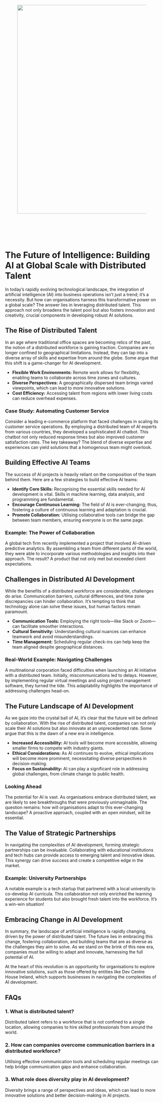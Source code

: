 
<div class="wp-block-columns alignwide is-layout-flex wp-container-core-columns-is-layout-8ba3830c wp-block-columns-is-layout-flex" style="margin-top:0;margin-bottom:0;padding-right:0;padding-left:0">
<div class="wp-block-column is-layout-flow wp-block-column-is-layout-flow" style="flex-basis:70%">
<div class="wp-block-group has-global-padding is-layout-constrained wp-block-group-is-layout-constrained"><figure class="alignwide wp-block-post-featured-image" style="padding-bottom:2vh;"><img alt="" class="attachment-post-thumbnail size-post-thumbnail wp-post-image" decoding="async" fetchpriority="high" height="686" sizes="(max-width: 1200px) 100vw, 1200px" src="https://www.devcentrehouse.eu/blogs/wp-content/uploads/2025/08/featured-1754390559634.jpg" srcset="https://www.devcentrehouse.eu/blogs/wp-content/uploads/2025/08/featured-1754390559634.jpg 1200w, https://www.devcentrehouse.eu/blogs/wp-content/uploads/2025/08/featured-1754390559634-300x172.jpg 300w, https://www.devcentrehouse.eu/blogs/wp-content/uploads/2025/08/featured-1754390559634-1024x585.jpg 1024w, https://www.devcentrehouse.eu/blogs/wp-content/uploads/2025/08/featured-1754390559634-768x439.jpg 768w" style="border-radius:0px;object-fit:cover;" width="1200"/></figure>
<h1 class="alignwide wp-block-post-title has-x-large-font-size">The Future of Intelligence: Building AI at Global Scale with Distributed Talent</h1>
<div aria-hidden="true" class="wp-block-spacer" style="height:var(--wp--preset--spacing--10)"></div>
</div>
<div class="wp-block-group has-global-padding is-layout-constrained wp-block-group-is-layout-constrained"><div class="entry-content alignwide wp-block-post-content has-global-padding is-layout-constrained wp-container-core-post-content-is-layout-a5dd074b wp-block-post-content-is-layout-constrained"><p>In today’s rapidly evolving technological landscape, the integration of artificial intelligence (AI) into business operations isn’t just a trend; it’s a necessity. But how can organisations harness this transformative power on a global scale? The answer lies in leveraging distributed talent. This approach not only broadens the talent pool but also fosters innovation and creativity, crucial components in developing robust AI solutions.</p>
<h2>The Rise of Distributed Talent</h2>
<p>In an age where traditional office spaces are becoming relics of the past, the notion of a distributed workforce is gaining traction. Companies are no longer confined to geographical limitations. Instead, they can tap into a diverse array of skills and expertise from around the globe. Some argue that this shift is a game-changer for AI development.</p>
<ul>
<li><strong>Flexible Work Environments:</strong> Remote work allows for flexibility, enabling teams to collaborate across time zones and cultures.</li>
<li><strong>Diverse Perspectives:</strong> A geographically dispersed team brings varied viewpoints, which can lead to more innovative solutions.</li>
<li><strong>Cost Efficiency:</strong> Accessing talent from regions with lower living costs can reduce overhead expenses.</li>
</ul>
<h3>Case Study: Automating Customer Service</h3>
<p>Consider a leading e-commerce platform that faced challenges in scaling its customer service operations. By employing a distributed team of AI experts from various countries, they developed a sophisticated AI chatbot. This chatbot not only reduced response times but also improved customer satisfaction rates. The key takeaway? The blend of diverse expertise and experiences can yield solutions that a homogenous team might overlook.</p>
<h2>Building Effective AI Teams</h2>
<p>The success of AI projects is heavily reliant on the composition of the team behind them. Here are a few strategies to build effective AI teams:</p>
<ul>
<li><strong>Identify Core Skills:</strong> Recognising the essential skills needed for AI development is vital. Skills in machine learning, data analysis, and programming are fundamental.</li>
<li><strong>Encourage Continuous Learning:</strong> The field of AI is ever-changing; thus, fostering a culture of continuous learning and adaptation is crucial.</li>
<li><strong>Promote Collaboration:</strong> Utilising collaborative tools can bridge the gap between team members, ensuring everyone is on the same page.</li>
</ul>
<h3>Example: The Power of Collaboration</h3>
<p>A global tech firm recently implemented a project that involved AI-driven predictive analytics. By assembling a team from different parts of the world, they were able to incorporate various methodologies and insights into their approach. The result? A product that not only met but exceeded client expectations.</p>
<h2>Challenges in Distributed AI Development</h2>
<p>While the benefits of a distributed workforce are considerable, challenges do arise. Communication barriers, cultural differences, and time zone discrepancies can hinder collaboration. It’s tempting to think that technology alone can solve these issues, but human factors remain paramount.</p>
<ul>
<li><strong>Communication Tools:</strong> Employing the right tools—like Slack or Zoom—can facilitate smoother interactions.</li>
<li><strong>Cultural Sensitivity:</strong> Understanding cultural nuances can enhance teamwork and avoid misunderstandings.</li>
<li><strong>Time Management:</strong> Scheduling regular check-ins can help keep the team aligned despite geographical distances.</li>
</ul>
<h3>Real-World Example: Navigating Challenges</h3>
<p>A multinational corporation faced difficulties when launching an AI initiative with a distributed team. Initially, miscommunications led to delays. However, by implementing regular virtual meetings and using project management software, they turned the tide. This adaptability highlights the importance of addressing challenges head-on.</p>
<h2>The Future Landscape of AI Development</h2>
<p>As we gaze into the crystal ball of AI, it’s clear that the future will be defined by collaboration. With the rise of distributed talent, companies can not only scale their AI solutions but also innovate at an unprecedented rate. Some argue that this is the dawn of a new era in intelligence.</p>
<ul>
<li><strong>Increased Accessibility:</strong> AI tools will become more accessible, allowing smaller firms to compete with industry giants.</li>
<li><strong>Ethical Considerations:</strong> As AI continues to evolve, ethical implications will become more prominent, necessitating diverse perspectives in decision-making.</li>
<li><strong>Focus on Sustainability:</strong> AI can play a significant role in addressing global challenges, from climate change to public health.</li>
</ul>
<h3>Looking Ahead</h3>
<p>The potential for AI is vast. As organisations embrace distributed talent, we are likely to see breakthroughs that were previously unimaginable. The question remains: how will organisations adapt to this ever-changing landscape? A proactive approach, coupled with an open mindset, will be essential.</p>
<h2>The Value of Strategic Partnerships</h2>
<p>In navigating the complexities of AI development, forming strategic partnerships can be invaluable. Collaborating with educational institutions and tech hubs can provide access to emerging talent and innovative ideas. This synergy can drive success and create a competitive edge in the market.</p>
<h3>Example: University Partnerships</h3>
<p>A notable example is a tech startup that partnered with a local university to co-develop AI curricula. This collaboration not only enriched the learning experience for students but also brought fresh talent into the workforce. It’s a win-win situation!</p>
<h2>Embracing Change in AI Development</h2>
<p>In summary, the landscape of artificial intelligence is rapidly changing, driven by the power of distributed talent. The future lies in embracing this change, fostering collaboration, and building teams that are as diverse as the challenges they aim to solve. As we stand on the brink of this new era, companies must be willing to adapt and innovate, harnessing the full potential of AI.</p>
<p>At the heart of this revolution is an opportunity for organisations to explore innovative solutions, such as those offered by entities like Dev Centre House Ireland, which supports businesses in navigating the complexities of AI development.</p>
<h2>FAQs</h2>
<h3>1. What is distributed talent?</h3>
<p>Distributed talent refers to a workforce that is not confined to a single location, allowing companies to hire skilled professionals from around the world.</p>
<h3>2. How can companies overcome communication barriers in a distributed workforce?</h3>
<p>Utilising effective communication tools and scheduling regular meetings can help bridge communication gaps and enhance collaboration.</p>
<h3>3. What role does diversity play in AI development?</h3>
<p>Diversity brings a range of perspectives and ideas, which can lead to more innovative solutions and better decision-making in AI projects.</p>
</div></div>
</div>
<div class="wp-block-column is-layout-flow wp-block-column-is-layout-flow" style="flex-basis:30%"></div>
</div>
